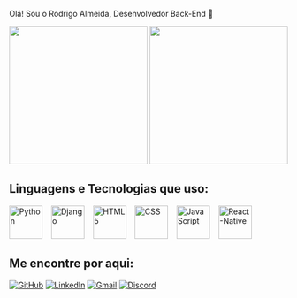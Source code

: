  Olá! Sou o Rodrigo Almeida, Desenvolvedor Back-End 👋


<div>
<img height='250px' src='https://github-readme-stats.vercel.app/api?username=lordrodrigoo&theme=transparent&show_icons=true' > 
<img height='250px 'src='https://github-readme-stats.vercel.app/api/top-langs/?username=lordrodrigoo&theme=transparent&show_icons=true' > 
</div>

## Linguagens e Tecnologias que uso:

<span>
  <img alt="Python" height="60" width="60" src="https://cdn.jsdelivr.net/gh/devicons/devicon@latest/icons/python/python-original.svg">
  &nbsp;&nbsp;
  <img alt="Django" height="60" width="60" src="https://cdn.jsdelivr.net/gh/devicons/devicon@latest/icons/django/django-plain.svg">
  &nbsp;&nbsp;
  <img alt="HTML5" height="60" width="60" src="https://cdn.jsdelivr.net/gh/devicons/devicon@latest/icons/html5/html5-original.svg">
  &nbsp;&nbsp;
  <img alt="CSS" height="60" width="60" src="https://cdn.jsdelivr.net/gh/devicons/devicon@latest/icons/css3/css3-original.svg">
  &nbsp;&nbsp;
  <img alt="Java Script" height="60" width="60" src="https://cdn.jsdelivr.net/gh/devicons/devicon@latest/icons/javascript/javascript-original.svg">
  &nbsp;&nbsp;
  <img alt="React-Native" height="60" width="60" src="https://cdn.jsdelivr.net/gh/devicons/devicon@latest/icons/react/react-original.svg">
  &nbsp;&nbsp;
  
</span>


## Me encontre por aqui:

[![GitHub](https://img.shields.io/badge/GitHub-000?style=for-the-badge&logo=github&logoColor=white)](https://github.com/lordrodrigoo)
[![LinkedIn](https://img.shields.io/badge/LinkedIn-0077B5?style=for-the-badge&logo=linkedin&logoColor=white)](https://www.linkedin.com/in/rodrigo-almeida-barros-27381b238/)
[![Gmail](https://img.shields.io/badge/Gmail-D14836?style=for-the-badge&logo=gmail&logoColor=white)](mailto:rodrigog3wconcept@gmmail.com)
[![Discord](https://img.shields.io/badge/Discord-5865F2?style=for-the-badge&logo=discord&logoColor=white)](https://discordapp.com/users/523888912737894413)



